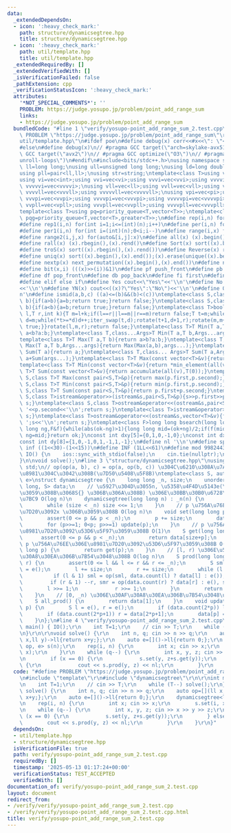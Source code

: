 ```yaml
---
data:
  _extendedDependsOn:
  - icon: ':heavy_check_mark:'
    path: structure/dynamicsegtree.hpp
    title: structure/dynamicsegtree.hpp
  - icon: ':heavy_check_mark:'
    path: util/template.hpp
    title: util/template.hpp
  _extendedRequiredBy: []
  _extendedVerifiedWith: []
  _isVerificationFailed: false
  _pathExtension: cpp
  _verificationStatusIcon: ':heavy_check_mark:'
  attributes:
    '*NOT_SPECIAL_COMMENTS*': ''
    PROBLEM: https://judge.yosupo.jp/problem/point_add_range_sum
    links:
    - https://judge.yosupo.jp/problem/point_add_range_sum
  bundledCode: "#line 1 \"verify/yosupo-point_add_range_sum_2.test.cpp\"\n#define\
    \ PROBLEM \"https://judge.yosupo.jp/problem/point_add_range_sum\"\r\n#line 2 \"\
    util/template.hpp\"\n#ifdef poe\n#define debug(x) cerr<<#x<<\": \"<<x<<endl\n\
    #else\n#define debug(x)\n// #pragma GCC target(\"arch=skylake-avx512\")\n// #pragma\
    \ GCC target(\"avx2\")\n// #pragma GCC optimize(\"O3\")\n// #pragma GCC optimize(\"\
    unroll-loops\")\n#endif\n#include<bits/stdc++.h>\nusing namespace std;\nusing\
    \ ll=long long;\nusing ull=unsigned long long;\nusing ld=long double;\nusing pi=pair<int,int>;\n\
    using pll=pair<ll,ll>;\nusing str=string;\ntemplate<class T>using vec=vector<T>;\n\
    using vi=vec<int>;using vvi=vec<vi>;using vvvi=vec<vvi>;using vvvvi=vec<vvvi>;using\
    \ vvvvvi=vec<vvvvi>;\nusing vll=vec<ll>;using vvll=vec<vll>;using vvvll=vec<vvll>;using\
    \ vvvvll=vec<vvvll>;using vvvvvll=vec<vvvvll>;\nusing vpi=vec<pi>;using vvpi=vec<vpi>;using\
    \ vvvpi=vec<vvpi>;using vvvvpi=vec<vvvpi>;using vvvvvpi=vec<vvvvpi>;\nusing vpll=vec<pll>;using\
    \ vvpll=vec<vpll>;using vvvpll=vec<vvpll>;using vvvvpll=vec<vvvpll>;using vvvvvpll=vec<vvvvpll>;\n\
    template<class T>using pq=priority_queue<T,vector<T>>;\ntemplate<class T>using\
    \ pqg=priority_queue<T,vector<T>,greater<T>>;\n#define rep(i,n) for(int i=0;i<(int)(n);i++)\n\
    #define rep1(i,n) for(int i=1;i<=(int)(n);i++)\n#define per(i,n) for(int i=(int)(n)-1;0<=i;i--)\n\
    #define per1(i,n) for(int i=(int)(n);0<i;i--)\n#define range(i,x) for(auto&i:x)\n\
    #define range2(i,j,x) for(auto&[i,j]:x)\n#define all(x) (x).begin(),(x).end()\n\
    #define rall(x) (x).rbegin(),(x).rend()\n#define Sort(x) sort((x).begin(),(x).end())\n\
    #define troS(x) sort((x).rbegin(),(x).rend())\n#define Reverse(x) reverse((x).begin(),(x).end())\n\
    #define uniq(x) sort((x).begin(),(x).end());(x).erase(unique((x).begin(),(x).end()),(x).end())\n\
    #define nextp(x) next_permutation((x).begin(),(x).end())\n#define nextc(x,k) next_combination((x).begin(),(x).end(),k)\n\
    #define bit(x,i) (((x)>>(i))&1)\n#define pf push_front\n#define pb push_back\n\
    #define df pop_front\n#define db pop_back\n#define fi first\n#define se second\n\
    #define elif else if\n#define Yes cout<<\"Yes\"<<'\\n'\n#define No cout<<\"No\"\
    <<'\\n'\n#define YN(x) cout<<((x)?\"Yes\":\"No\")<<'\\n'\n#define O(x) cout<<(x)<<'\\\
    n'\n#define ismid(a,b,c) ((a)<=(b)&&(b)<(c))\ntemplate<class S,class T>bool chmin(S&a,T\
    \ b){if(a>b){a=b;return true;}return false;}\ntemplate<class S,class T>bool chmax(S&a,T\
    \ b){if(a<b){a=b;return true;}return false;}\ntemplate<class T>bool next_combination(T\
    \ l,T r,int k){T m=l+k;if(l==r||l==m||r==m)return false;T t=m;while(l!=t){t--;if(*t<*(r-1)){T\
    \ d=m;while(*t>=*d)d++;iter_swap(t,d);rotate(t+1,d+1,r);rotate(m,m+(r-d)-1,r);return\
    \ true;}}rotate(l,m,r);return false;}\ntemplate<class T>T Min(T a,T b){return\
    \ a<b?a:b;}\ntemplate<class T,class...Args>T Min(T a,T b,Args...args){return Min(Min(a,b),args...);}\n\
    template<class T>T Max(T a,T b){return a>b?a:b;}\ntemplate<class T,class...Args>T\
    \ Max(T a,T b,Args...args){return Max(Max(a,b),args...);}\ntemplate<class T>T\
    \ Sum(T a){return a;}\ntemplate<class T,class... Args>T Sum(T a,Args... args){return\
    \ a+Sum(args...);}\ntemplate<class T>T Max(const vector<T>&v){return *max_element(all(v));}\n\
    template<class T>T Min(const vector<T>&v){return *min_element(all(v));}\ntemplate<class\
    \ T>T Sum(const vector<T>&v){return accumulate(all(v),T(0));}\ntemplate<class\
    \ S,class T>T Max(const pair<S,T>&p){return max(p.first,p.second);}\ntemplate<class\
    \ S,class T>T Min(const pair<S,T>&p){return min(p.first,p.second);}\ntemplate<class\
    \ S,class T>T Sum(const pair<S,T>&p){return p.first+p.second;}\ntemplate<class\
    \ S,class T>istream&operator>>(istream&s,pair<S,T>&p){s>>p.first>>p.second;return\
    \ s;}\ntemplate<class S,class T>ostream&operator<<(ostream&s,pair<S,T>&p){s<<p.first<<'\
    \ '<<p.second<<'\\n';return s;}\ntemplate<class T>istream&operator>>(istream&s,vector<T>&v){for(auto&i:v)s>>i;return\
    \ s;}\ntemplate<class T>ostream&operator<<(ostream&s,vector<T>&v){for(auto&i:v)s<<i<<'\
    \ ';s<<'\\n';return s;}\ntemplate<class F>long long bsearch(long long ok,long\
    \ long ng,F&f){while(abs(ok-ng)>1){long long mid=(ok+ng)/2;if(f(mid))ok=mid;else\
    \ ng=mid;}return ok;}\nconst int dxy[5]={0,1,0,-1,0};\nconst int dx[8]={0,1,0,-1,1,1,-1,-1};\n\
    const int dy[8]={1,0,-1,0,1,-1,1,-1};\n#define nl '\\n'\n#define sp ' '\n#define\
    \ inf ((1<<30)-(1<<15))\n#define INF (1LL<<61)\n#define mod 998244353\n\nvoid\
    \ IO() {\n    ios::sync_with_stdio(false);\n    cin.tie(nullptr);\n    cout<<fixed<<setprecision(30);\n\
    }\n\nvoid solve();\n#line 3 \"structure/dynamicsegtree.hpp\"\nusing namespace\
    \ std;\n// op(op(a, b), c) = op(a, op(b, c)) \u304C\u6210\u308A\u7ACB\u3064\u5FC5\
    \u8981\u304C\u3042\u308B(\u7D50\u5408\u5F8B)\ntemplate<class S, auto op, auto\
    \ e>\nstruct dynamicsegtree {\n    long long _n, size;\n    unordered_map<long\
    \ long, S> data;\n    // \u5927\u304D\u3055n, \u5358\u4F4D\u5143e(\u7701\u7565\
    \u3059\u308B\u3068S{} \u306B\u306A\u308B) \u306E\u30BB\u30B0\u6728\u3092\u69CB\
    \u7BC9 O(log n)\n    dynamicsegtree(long long n) : _n(n) {\n        size = 1;\n\
    \        while (size < _n) size <<= 1;\n    }\n    // p \u756A\u76EE\u306E\u8981\
    \u7D20\u3092x \u306B\u3059\u308B O(log n)\n    void set(long long p, S x) {\n\
    \        assert(0 <= p && p < _n);\n        p += size;\n        data[p] = x;\n\
    \        for (p>>=1; 0<p; p>>=1) update(p);\n    }\n    // p \u756A\u76EE\u306E\
    \u8981\u7D20\u3092\u53D6\u5F97\u3059\u308B O(1)\n    S get(long long p) {\n  \
    \      assert(0 <= p && p < _n);\n        return data[size+p];\n    }\n    //\
    \ p \u756A\u76EE\u306E\u8981\u7D20\u3092\u53D6\u5F97\u3059\u308B O(1)\n    S operator[](long\
    \ long p) {\n        return get(p);\n    }\n    // [l, r) \u306E\u533A\u9593\u30AF\
    \u30A8\u30EA\u306B\u7B54\u3048\u308B O(log n)\n    S prod(long long l, long long\
    \ r) {\n        assert(0 <= l && l <= r && r <= _n);\n        S sml = e(), smr\
    \ = e();\n        l += size;\n        r += size;\n        while (l < r) {\n  \
    \          if (l & 1) sml = op(sml, data.count(l) ? data[l] : e()), ++l;\n   \
    \         if (r & 1) --r, smr = op(data.count(r) ? data[r] : e(), smr);\n    \
    \        l >>= 1;\n            r >>= 1;\n        }\n        return op(sml, smr);\n\
    \    }\n    // [0, _n) \u306E\u30AF\u30A8\u30EA\u306B\u7B54\u3048\u308B O(1)\n\
    \    S all_prod() {\n        return data[1];\n    }\n    void update(long long\
    \ p) {\n        S l = e(), r = e();\n        if (data.count(2*p)) l = data[2*p];\n\
    \        if (data.count(2*p+1)) r = data[2*p+1];\n        data[p] = op(l, r);\n\
    \    }\n};\n#line 4 \"verify/yosupo-point_add_range_sum_2.test.cpp\"\n\r\nint\
    \ main() { IO();\r\n    int T=1;\r\n    // cin >> T;\r\n    while (T--) solve();\r\
    \n}\r\n\r\nvoid solve() {\r\n    int n, q; cin >> n >> q;\r\n    auto op=[](ll\
    \ x,ll y)->ll{return x+y;};\r\n    auto e=[]()->ll{return 0;};\r\n    dynamicsegtree<ll,\
    \ op, e> s(n);\r\n    rep(i, n) {\r\n        int x; cin >> x;\r\n        s.set(i,\
    \ x);\r\n    }\r\n    while (q--) {\r\n        int x, y, z; cin >> x >> y >> z;\r\
    \n        if (x == 0) {\r\n            s.set(y, z+s.get(y));\r\n        } else\
    \ {\r\n            cout << s.prod(y, z) << nl;\r\n        }\r\n    }\r\n}\n"
  code: "#define PROBLEM \"https://judge.yosupo.jp/problem/point_add_range_sum\"\r\
    \n#include \"template\"\r\n#include \"dynamicsegtree\"\r\n\r\nint main() { IO();\r\
    \n    int T=1;\r\n    // cin >> T;\r\n    while (T--) solve();\r\n}\r\n\r\nvoid\
    \ solve() {\r\n    int n, q; cin >> n >> q;\r\n    auto op=[](ll x,ll y)->ll{return\
    \ x+y;};\r\n    auto e=[]()->ll{return 0;};\r\n    dynamicsegtree<ll, op, e> s(n);\r\
    \n    rep(i, n) {\r\n        int x; cin >> x;\r\n        s.set(i, x);\r\n    }\r\
    \n    while (q--) {\r\n        int x, y, z; cin >> x >> y >> z;\r\n        if\
    \ (x == 0) {\r\n            s.set(y, z+s.get(y));\r\n        } else {\r\n    \
    \        cout << s.prod(y, z) << nl;\r\n        }\r\n    }\r\n}"
  dependsOn:
  - util/template.hpp
  - structure/dynamicsegtree.hpp
  isVerificationFile: true
  path: verify/yosupo-point_add_range_sum_2.test.cpp
  requiredBy: []
  timestamp: '2025-05-13 01:17:24+00:00'
  verificationStatus: TEST_ACCEPTED
  verifiedWith: []
documentation_of: verify/yosupo-point_add_range_sum_2.test.cpp
layout: document
redirect_from:
- /verify/verify/yosupo-point_add_range_sum_2.test.cpp
- /verify/verify/yosupo-point_add_range_sum_2.test.cpp.html
title: verify/yosupo-point_add_range_sum_2.test.cpp
---
```

